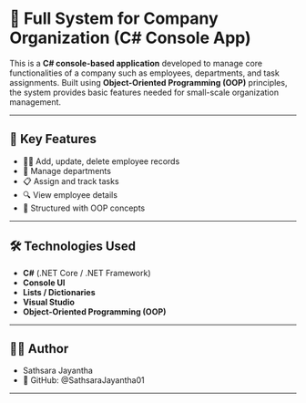 # 🏢 Full System for Company Organization (C# Console App)

This is a **C# console-based application** developed to manage core functionalities of a company such as employees, departments, and task assignments. Built using **Object-Oriented Programming (OOP)** principles, the system provides basic features needed for small-scale organization management.

---

## 📌 Key Features

- 👨‍💼 Add, update, delete employee records  
- 🏢 Manage departments  
- 📋 Assign and track tasks  
- 🔍 View employee details  
- 🧠 Structured with OOP concepts

---

## 🛠 Technologies Used

- **C#** (.NET Core / .NET Framework)  
- **Console UI**  
- **Lists / Dictionaries**  
- **Visual Studio**  
- **Object-Oriented Programming (OOP)**

---

## 👨‍💻 Author
- Sathsara Jayantha
- 🔗 GitHub: @SathsaraJayantha01

---
